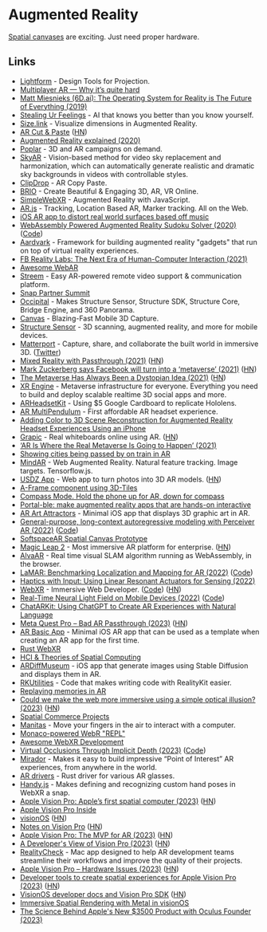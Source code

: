 # Augmented Reality

[Spatial canvases](https://twitter.com/softspaceninja/status/1536695800935370752) are exciting. Just need proper hardware.

## Links

- [Lightform](https://lightform.com/) - Design Tools for Projection.
- [Multiplayer AR — Why it’s quite hard](https://medium.com/6d-ai/multiplayer-ar-why-its-quite-hard-43efdb378418)
- [Matt Miesnieks (6D.ai): The Operating System for Reality is The Future of Everything (2019)](https://www.youtube.com/watch?v=ge5m-UhF6RU)
- [Stealing Ur Feelings](https://github.com/noahlevenson/stealing-ur-feelings) - AI that knows you better than you know yourself.
- [Size.link](https://size.link/) - Visualize dimensions in Augmented Reality.
- [AR Cut & Paste](https://github.com/cyrildiagne/ar-cutpaste) ([HN](https://news.ycombinator.com/item?id=23063486))
- [Augmented Reality explained (2020)](https://vas3k.com/blog/augmented_reality/)
- [Poplar](https://poplar.studio/) - 3D and AR campaigns on demand.
- [SkyAR](https://github.com/jiupinjia/SkyAR) - Vision-based method for video sky replacement and harmonization, which can automatically generate realistic and dramatic sky backgrounds in videos with controllable styles.
- [ClipDrop](https://clipdrop.co/) - AR Copy Paste.
- [BRIO](https://www.experience.briovr.com/) - Create Beautiful & Engaging 3D, AR, VR Online.
- [SimpleWebXR](https://github.com/Rufus31415/Simple-WebXR-Unity) - Augmented Reality with JavaScript.
- [AR.js](https://github.com/AR-js-org/AR.js) - Tracking, Location Based AR, Marker tracking. All on the Web.
- [iOS AR app to distort real world surfaces based off music](https://twitter.com/mattbierner/status/1333918742116397056)
- [WebAssembly Powered Augmented Reality Sudoku Solver (2020)](https://blog.scottlogic.com/2020/01/03/webassembly-sudoku-solver.html) ([Code](https://github.com/ColinEberhardt/wasm-sudoku-solver))
- [Aardvark](https://github.com/aardvarkxr/aardvark) - Framework for building augmented reality "gadgets" that run on top of virtual reality experiences.
- [FB Reality Labs: The Next Era of Human-Computer Interaction (2021)](https://tech.fb.com/inside-facebook-reality-labs-the-next-era-of-human-computer-interaction/)
- [Awesome WebAR](https://github.com/tobiasbueschel/awesome-WebAR)
- [Streem](https://www.streem.com/) - Easy AR-powered remote video support & communication platform.
- [Snap Partner Summit](https://snappartnersummit.com/)
- [Occipital](https://occipital.com/) - Makes Structure Sensor, Structure SDK, Structure Core, Bridge Engine, and 360 Panorama.
- [Canvas](https://canvas.io/) - Blazing-Fast Mobile 3D Capture.
- [Structure Sensor](https://structure.io/) - 3D scanning, augmented reality, and more for mobile devices.
- [Matterport](https://matterport.com/) - Capture, share, and collaborate the built world in immersive 3D. ([Twitter](https://twitter.com/Matterport))
- [Mixed Reality with Passthrough (2021)](https://developer.oculus.com/blog/mixed-reality-with-passthrough/) ([HN](https://news.ycombinator.com/item?id=27939264))
- [Mark Zuckerberg says Facebook will turn into a ‘metaverse’ (2021)](https://www.theverge.com/22588022/mark-zuckerberg-facebook-ceo-metaverse-interview) ([HN](https://news.ycombinator.com/item?id=27930791))
- [The Metaverse Has Always Been a Dystopian Idea (2021)](https://www.vice.com/en/article/v7eqbb/the-metaverse-has-always-been-a-dystopia) ([HN](https://news.ycombinator.com/item?id=28017330))
- [XR Engine](https://github.com/XRFoundation/XREngine) - Metaverse infrastructure for everyone. Everything you need to build and deploy scalable realtime 3D social apps and more.
- [ARHeadsetKit](https://github.com/philipturner/ARHeadsetKit) - Using $5 Google Cardboard to replicate Hololens.
- [AR MultiPendulum](https://github.com/philipturner/ar-multipendulum) - First affordable AR headset experience.
- [Adding Color to 3D Scene Reconstruction for Augmented Reality Headset Experiences Using an iPhone](https://github.com/philipturner/scene-color-reconstruction)
- [Grapic](https://www.grapic.co/) - Real whiteboards online using AR. ([HN](https://news.ycombinator.com/item?id=29225588))
- [‘AR Is Where the Real Metaverse Is Going to Happen’ (2021)](https://www.wired.com/story/john-hanke-niantic-augmented-reality-real-metaverse/)
- [Showing cities being passed by on train in AR](https://twitter.com/V_Kurbatov/status/1465311637771071490)
- [MindAR](https://github.com/hiukim/mind-ar-js) - Web Augmented Reality. Natural feature tracking. Image targets. Tensorflow.js.
- [USDZ App](https://usdz.app/) - Web app to turn photos into 3D AR models. ([HN](https://news.ycombinator.com/item?id=29764785))
- [A-Frame component using 3D-Tiles](https://github.com/nytimes/aframe-loader-3dtiles-component)
- [Compass Mode. Hold the phone up for AR, down for compass](https://twitter.com/AndrewHartAR/status/1499061786565386243)
- [Portal-ble: make augmented reality apps that are hands-on interactive](https://portalble.cs.brown.edu/)
- [AR Art Attractors](https://github.com/ynagatomo/ARArtAttractors) - Minimal iOS app that displays 3D graphic art in AR.
- [General-purpose, long-context autoregressive modeling with Perceiver AR (2022)](https://arxiv.org/abs/2202.07765) ([Code](https://github.com/google-research/perceiver-ar))
- [SoftspaceAR Spatial Canvas Prototype](https://twitter.com/softspaceninja/status/1536695800935370752)
- [Magic Leap 2](https://www.magicleap.com/en-us/magic-leap-2-video) - Most immersive AR platform for enterprise. ([HN](https://news.ycombinator.com/item?id=33041677))
- [AlvaAR](https://github.com/alanross/AlvaAR) - Real time visual SLAM algorithm running as WebAssembly, in the browser.
- [LaMAR: Benchmarking Localization and Mapping for AR (2022)](https://lamar.ethz.ch/) ([Code](https://github.com/microsoft/lamar-benchmark))
- [Haptics with Input: Using Linear Resonant Actuators for Sensing (2022)](https://ai.googleblog.com/2020/11/haptics-with-input-using-linear.html)
- [WebXR](https://immersiveweb.dev/) - Immersive Web Developer. ([Code](https://github.com/immersive-web/immersiveweb.dev)) ([HN](https://news.ycombinator.com/item?id=36097258))
- [Real-Time Neural Light Field on Mobile Devices (2022)](https://arxiv.org/abs/2212.08057) ([Code](https://github.com/snap-research/MobileR2L))
- [ChatARKit: Using ChatGPT to Create AR Experiences with Natural Language](https://github.com/trzy/ChatARKit)
- [Meta Quest Pro – Bad AR Passthrough (2023)](https://kguttag.com/2023/01/03/meta-quest-pro-part-1-unbelievably-bad-ar-passthrough/) ([HN](https://news.ycombinator.com/item?id=34239684))
- [AR Basic App](https://github.com/ynagatomo/ARBasicApp) - Minimal iOS AR app that can be used as a template when creating an AR app for the first time.
- [Rust WebXR](https://github.com/servo/webxr)
- [HCI & Theories of Spatial Computing](https://github.com/ddiakopoulos/spatial-computing-fundamentals)
- [ARDiffMuseum](https://github.com/ynagatomo/ARDiffMuseum) - iOS app that generate images using Stable Diffusion and displays them in AR.
- [RKUtilities](https://github.com/Reality-Dev/RealityKit-Utilities) - Code that makes writing code with RealityKit easier.
- [Replaying memories in AR](https://twitter.com/mrgreen/status/1629045335312957440)
- [Could we make the web more immersive using a simple optical illusion? (2023)](https://shopify.github.io/spatial-commerce-projects/WonkaVision/) ([HN](https://news.ycombinator.com/item?id=35016988))
- [Spatial Commerce Projects](https://shopify.github.io/spatial-commerce-projects/)
- [Manitas](https://github.com/nacmartin/manitas) - Move your fingers in the air to interact with a computer.
- [Monaco-powered WebR "REPL"](https://github.com/hrbrmstr/webr-monaco-repl)
- [Awesome WebXR Development](https://github.com/Pico-Developer/awesome-webxr-development)
- [Virtual Occlusions Through Implicit Depth (2023)](https://nianticlabs.github.io/implicit-depth/) ([Code](https://github.com/nianticlabs/implicit-depth))
- [Mirador](https://github.com/HyperARCo/Mirador) - Makes it easy to build impressive “Point of Interest” AR experiences, from anywhere in the world.
- [AR drivers](https://github.com/badicsalex/ar-drivers-rs) - Rust driver for various AR glasses.
- [Handy.js](https://github.com/stewdio/handy.js) - Makes defining and recognizing custom hand poses in WebXR a snap.
- [Apple Vision Pro: Apple’s first spatial computer (2023)](https://www.apple.com/newsroom/2023/06/introducing-apple-vision-pro/) ([HN](https://news.ycombinator.com/item?id=36201593))
- [Apple Vision Pro Inside](https://needle-apple-vision-pro.glitch.me/)
- [visionOS](https://developer.apple.com/visionos/) ([HN](https://news.ycombinator.com/item?id=36208735))
- [Notes on Vision Pro](https://notes.andymatuschak.org/Vision%20Pro) ([HN](https://news.ycombinator.com/item?id=36219585))
- [Apple Vision Pro: The MVP for AR (2023)](https://soraven.com/apple-vision-pro-the-mvp-for-ar-42273a11dbe) ([HN](https://news.ycombinator.com/item?id=36293250))
- [A Developer's View of Vision Pro (2023)](https://www.david-smith.org/blog/2023/06/12/new-post/) ([HN](https://news.ycombinator.com/item?id=36297477))
- [RealityCheck](https://github.com/monstar-lab-oss/reality-check) - Mac app designed to help AR development teams streamline their workflows and improve the quality of their projects.
- [Apple Vision Pro – Hardware Issues (2023)](https://kguttag.com/2023/06/16/apple-vision-pro-part-2-hardware-issues/) ([HN](https://news.ycombinator.com/item?id=36377954))
- [Developer tools to create spatial experiences for Apple Vision Pro (2023)](https://www.apple.com/newsroom/2023/06/developer-tools-to-create-spatial-experiences-for-apple-vision-pro-now-available/) ([HN](https://news.ycombinator.com/item?id=36423648))
- [VisionOS developer docs and Vision Pro SDK](https://developer.apple.com/documentation/visionOS) ([HN](https://news.ycombinator.com/item?id=36431826))
- [Immersive Spatial Rendering with Metal in visionOS](https://github.com/metal-by-example/metal-spatial-rendering)
- [The Science Behind Apple's New $3500 Product with Oculus Founder (2023)](https://www.youtube.com/watch?v=Xa9F0u72acQ)
